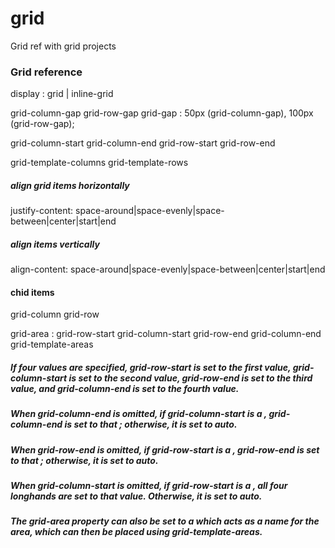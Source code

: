# grid
Grid ref with grid projects

### Grid reference

display : grid | inline-grid

grid-column-gap
grid-row-gap
grid-gap : 50px (grid-column-gap), 100px (grid-row-gap);

grid-column-start
grid-column-end
grid-row-start
grid-row-end

grid-template-columns
grid-template-rows

##### align grid items horizontally
justify-content: space-around|space-evenly|space-between|center|start|end

##### align items vertically
align-content: space-around|space-evenly|space-between|center|start|end


#### chid items
grid-column
grid-row



grid-area : grid-row-start grid-column-start grid-row-end grid-column-end
grid-template-areas

##### If four <grid-line> values are specified, grid-row-start is set to the first value, grid-column-start is set to the second value, grid-row-end is set to the third value, and grid-column-end is set to the fourth value.

##### When grid-column-end is omitted, if grid-column-start is a <custom-ident>, grid-column-end is set to that <custom-ident>; otherwise, it is set to auto.

##### When grid-row-end is omitted, if grid-row-start is a <custom-ident>, grid-row-end is set to that <custom-ident>; otherwise, it is set to auto.

##### When grid-column-start is omitted, if grid-row-start is a <custom-ident>, all four longhands are set to that value. Otherwise, it is set to auto.

##### The grid-area property can also be set to a <custom-ident> which acts as a name for the area, which can then be placed using grid-template-areas.

